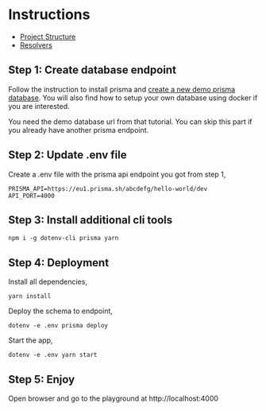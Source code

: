 # Instructions

- [Project Structure](project-structure.md)
- [Resolvers](resolvers.md)

## Step 1: Create database endpoint
Follow the instruction to install prisma and [create a new demo prisma database](https://www.prisma.io/docs/-a001/). You will also find how to setup your own database using docker if you are interested.

You need the demo database url from that tutorial. You can skip this part if you already have another prisma endpoint.

## Step 2: Update .env file
Create a .env file with the prisma api endpoint you got from step 1,
```
PRISMA_API=https://eu1.prisma.sh/abcdefg/hello-world/dev
API_PORT=4000
```

## Step 3: Install additional cli tools
```
npm i -g dotenv-cli prisma yarn
```

## Step 4: Deployment
Install all dependencies,
```
yarn install
```

Deploy the schema to endpoint,
```
dotenv -e .env prisma deploy
```

Start the app,
```
dotenv -e .env yarn start
```

## Step 5: Enjoy
Open browser and go to the playground at http://localhost:4000